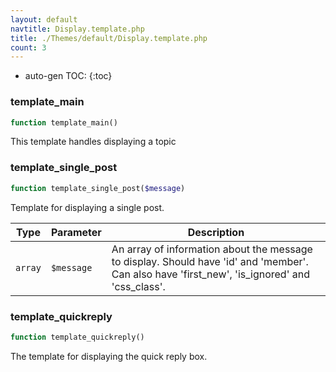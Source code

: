 ```yaml
---
layout: default
navtitle: Display.template.php
title: ./Themes/default/Display.template.php
count: 3
---
```

* auto-gen TOC:
{:toc}
### template_main

```php
function template_main()
```
This template handles displaying a topic



### template_single_post

```php
function template_single_post($message)
```
Template for displaying a single post.



Type|Parameter|Description
---|---|---
`array`|`$message`|An array of information about the message to display. Should have 'id' and 'member'. Can also have 'first_new', 'is_ignored' and 'css_class'.

### template_quickreply

```php
function template_quickreply()
```
The template for displaying the quick reply box.



